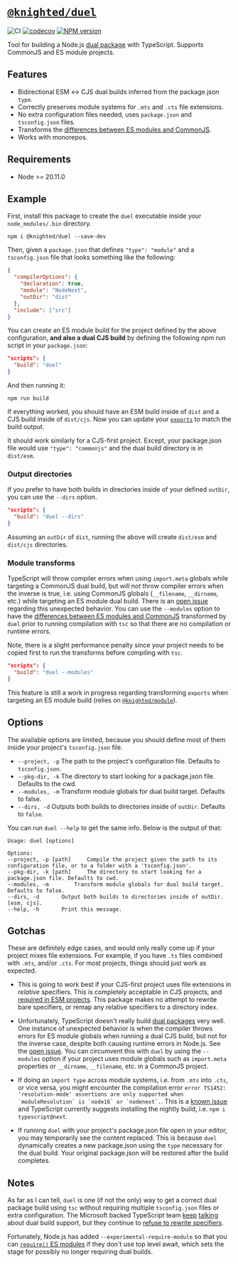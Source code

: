 # [`@knighted/duel`](https://www.npmjs.com/package/@knighted/duel)

![CI](https://github.com/knightedcodemonkey/duel/actions/workflows/ci.yml/badge.svg)
[![codecov](https://codecov.io/gh/knightedcodemonkey/duel/branch/main/graph/badge.svg?token=7K74BRLHFy)](https://codecov.io/gh/knightedcodemonkey/duel)
[![NPM version](https://img.shields.io/npm/v/@knighted/duel.svg)](https://www.npmjs.com/package/@knighted/duel)

Tool for building a Node.js [dual package](https://nodejs.org/api/packages.html#dual-commonjses-module-packages) with TypeScript. Supports CommonJS and ES module projects.

## Features

- Bidirectional ESM ↔️ CJS dual builds inferred from the package.json `type`.
- Correctly preserves module systems for `.mts` and `.cts` file extensions.
- No extra configuration files needed, uses `package.json` and `tsconfig.json` files.
- Transforms the [differences between ES modules and CommonJS](https://nodejs.org/api/esm.html#differences-between-es-modules-and-commonjs).
- Works with monorepos.


## Requirements

- Node >= 20.11.0

## Example

First, install this package to create the `duel` executable inside your `node_modules/.bin` directory.

```console
npm i @knighted/duel --save-dev
```

Then, given a `package.json` that defines `"type": "module"` and a `tsconfig.json` file that looks something like the following:

```json
{
  "compilerOptions": {
    "declaration": true,
    "module": "NodeNext",
    "outDir": "dist"
  },
  "include": ["src"]
}
```

You can create an ES module build for the project defined by the above configuration, **and also a dual CJS build** by defining the following npm run script in your `package.json`:

```json
"scripts": {
  "build": "duel"
}
```

And then running it:

```console
npm run build
```

If everything worked, you should have an ESM build inside of `dist` and a CJS build inside of `dist/cjs`. Now you can update your [`exports`](https://nodejs.org/api/packages.html#exports) to match the build output.

It should work similarly for a CJS-first project. Except, your package.json file would use `"type": "commonjs"` and the dual build directory is in `dist/esm`.

### Output directories

If you prefer to have both builds in directories inside of your defined `outDir`, you can use the `--dirs` option.

```json
"scripts": {
  "build": "duel --dirs"
}
```

Assuming an `outDir` of `dist`, running the above will create `dist/esm` and `dist/cjs` directories.

### Module transforms

TypeScript will throw compiler errors when using `import.meta` globals while targeting a CommonJS dual build, but _will not_ throw compiler errors when the inverse is true, i.e. using CommonJS globals (`__filename`, `__dirname`, etc.) while targeting an ES module dual build. There is an [open issue](https://github.com/microsoft/TypeScript/issues/58658) regarding this unexpected behavior. You can use the `--modules` option to have the [differences between ES modules and CommonJS](https://nodejs.org/api/esm.html#differences-between-es-modules-and-commonjs) transformed by `duel` prior to running compilation with `tsc` so that there are no compilation or runtime errors.

Note, there is a slight performance penalty since your project needs to be copied first to run the transforms before compiling with `tsc`.

```json
"scripts": {
  "build": "duel --modules"
}
```

This feature is still a work in progress regarding transforming `exports` when targeting an ES module build (relies on [`@knighted/module`](https://github.com/knightedcodemonkey/module)).

## Options

The available options are limited, because you should define most of them inside your project's `tsconfig.json` file.

- `--project, -p` The path to the project's configuration file. Defaults to `tsconfig.json`.
- `--pkg-dir, -k` The directory to start looking for a package.json file. Defaults to the cwd.
- `--modules, -m` Transform module globals for dual build target. Defaults to false.
- `--dirs, -d` Outputs both builds to directories inside of `outDir`. Defaults to `false`.

You can run `duel --help` to get the same info. Below is the output of that:

```console
Usage: duel [options]

Options:
--project, -p [path] 	 Compile the project given the path to its configuration file, or to a folder with a 'tsconfig.json'.
--pkg-dir, -k [path] 	 The directory to start looking for a package.json file. Defaults to cwd.
--modules, -m 		 Transform module globals for dual build target. Defaults to false.
--dirs, -d 		 Output both builds to directories inside of outDir. [esm, cjs].
--help, -h 		 Print this message.
```

## Gotchas

These are definitely edge cases, and would only really come up if your project mixes file extensions. For example, if you have `.ts` files combined with `.mts`, and/or `.cts`. For most projects, things should just work as expected.

- This is going to work best if your CJS-first project uses file extensions in _relative_ specifiers. This is completely acceptable in CJS projects, and [required in ESM projects](https://nodejs.org/api/esm.html#import-specifiers). This package makes no attempt to rewrite bare specifiers, or remap any relative specifiers to a directory index.

- Unfortunately, TypeScript doesn't really build [dual packages](https://nodejs.org/api/packages.html#dual-commonjses-module-packages) very well. One instance of unexpected behavior is when the compiler throws errors for ES module globals when running a dual CJS build, but not for the inverse case, despite both causing runtime errors in Node.js. See the [open issue](https://github.com/microsoft/TypeScript/issues/58658). You can circumvent this with `duel` by using the `--modules` option if your project uses module globals such as `import.meta` properties or `__dirname`, `__filename`, etc. in a CommonJS project.

- If doing an `import type` across module systems, i.e. from `.mts` into `.cts`, or vice versa, you might encounter the compilation error ``error TS1452: 'resolution-mode' assertions are only supported when `moduleResolution` is `node16` or `nodenext`.``. This is a [known issue](https://github.com/microsoft/TypeScript/issues/49055) and TypeScript currently suggests installing the nightly build, i.e. `npm i typescript@next`.

- If running `duel` with your project's package.json file open in your editor, you may temporarily see the content replaced. This is because `duel` dynamically creates a new package.json using the `type` necessary for the dual build. Your original package.json will be restored after the build completes.

## Notes

As far as I can tell, `duel` is one (if not the only) way to get a correct dual package build using `tsc` without requiring multiple `tsconfig.json` files or extra configuration. The Microsoft backed TypeScript team [keep](https://github.com/microsoft/TypeScript/pull/54546) [talking](https://github.com/microsoft/TypeScript/issues/54593) about dual build support, but they continue to [refuse to rewrite specifiers](https://github.com/microsoft/TypeScript/issues/16577).

Fortunately, Node.js has added `--experimental-require-module` so that you can [`require()` ES modules](https://nodejs.org/api/esm.html#require) if they don't use top level await, which sets the stage for possibly no longer requiring dual builds.
